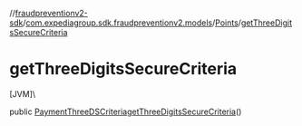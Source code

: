 //[fraudpreventionv2-sdk](../../../index.md)/[com.expediagroup.sdk.fraudpreventionv2.models](../index.md)/[Points](index.md)/[getThreeDigitsSecureCriteria](get-three-digits-secure-criteria.md)

# getThreeDigitsSecureCriteria

[JVM]\

public [PaymentThreeDSCriteria](../-payment-three-d-s-criteria/index.md)[getThreeDigitsSecureCriteria](get-three-digits-secure-criteria.md)()
